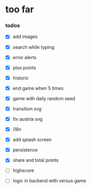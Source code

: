# too far

### todos

- [x] add images
- [x] search while typing
- [x] error alerts
- [x] plus points
- [x] historic
- [x] end game when 5 times
- [x] game with daily random seed
- [x] transition svg
- [x] fix austria svg
- [x] i18n
- [x] add splash screen
- [x] persistence
- [x] share and total points

- [ ] highscore
- [ ] logic in backend with versus game
